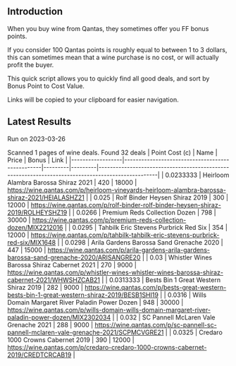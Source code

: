 ## Introduction

When you buy wine from Qantas, they sometimes offer you FF bonus points. 

If you consider 100 Qantas points is roughly equal to between 1 to 3 dollars, this can sometimes mean that a wine purchase is no cost, or will actually profit the buyer.

This quick script allows you to quickly find all good deals, and sort by Bonus Point to Cost Value.

Links will be copied to your clipboard for easier navigation.

## Latest Results

Run on 2023-03-26

Scanned 1 pages of wine deals.
Found 32 deals
|   Point Cost (c) | Name                                            |   Price |   Bonus | Link                                                                                              |
|------------------|-------------------------------------------------|---------|---------|---------------------------------------------------------------------------------------------------|
|        0.0233333 | Heirloom Alambra Barossa Shiraz 2021            |     420 |   18000 | https://wine.qantas.com/p/heirloom-vineyards-heirloom-alambra-barossa-shiraz-2021/HEIALASHZ21     |
|        0.025     | Rolf Binder Heysen Shiraz 2019                  |     300 |   12000 | https://wine.qantas.com/p/rolf-binder-rolf-binder-heysen-shiraz-2019/ROLHEYSHZ19                  |
|        0.0266    | Premium Reds Collection Dozen                   |     798 |   30000 | https://wine.qantas.com/p/premium-reds-collection-dozen/MIX2212016                                |
|        0.0295    | Tahbilk Eric Stevens Purbrick Red Six           |     354 |   12000 | https://wine.qantas.com/p/tahbilk-tahbilk-eric-stevens-purbrick-red-six/MIX1648                   |
|        0.0298    | Arila Gardens Barossa Sand Grenache 2020        |     447 |   15000 | https://wine.qantas.com/p/arila-gardens-arila-gardens-barossa-sand-grenache-2020/ARISANGRE20      |
|        0.03      | Whistler Wines Barossa Shiraz Cabernet 2021     |     270 |    9000 | https://wine.qantas.com/p/whistler-wines-whistler-wines-barossa-shiraz-cabernet-2021/WHWSHZCAB21  |
|        0.0313333 | Bests Bin 1 Great Western Shiraz 2019           |     282 |    9000 | https://wine.qantas.com/p/bests-great-western-bests-bin-1-great-western-shiraz-2019/BESB1SHI19    |
|        0.0316    | Wills Domain Margaret River Paladin Power Dozen |     948 |   30000 | https://wine.qantas.com/p/wills-domain-wills-domain-margaret-river-paladin-power-dozen/MIX2302034 |
|        0.032     | SC Pannell McLaren Vale Grenache 2021           |     288 |    9000 | https://wine.qantas.com/p/sc-pannell-sc-pannell-mclaren-vale-grenache-2021/SCPMCVGRE21            |
|        0.0325    | Credaro 1000 Crowns Cabernet 2019               |     390 |   12000 | https://wine.qantas.com/p/credaro-credaro-1000-crowns-cabernet-2019/CREDTCRCAB19                  |

